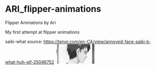 # ARI_flipper-animations
Flipper Animations by Ari

My first attempt at flipper animations

saiki-what source: https://tenor.com/en-CA/view/annoyed-face-saiki-k-what-huh-gif-25046752
![](https://github.com/ari-enby/ARI_flipper-animations/blob/main/Uncompiled%20GIFs/ARI_saiki-what.gif)
